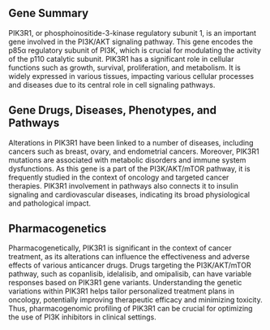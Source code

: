 ## Gene Summary
PIK3R1, or phosphoinositide-3-kinase regulatory subunit 1, is an important gene involved in the PI3K/AKT signaling pathway. This gene encodes the p85α regulatory subunit of PI3K, which is crucial for modulating the activity of the p110 catalytic subunit. PIK3R1 has a significant role in cellular functions such as growth, survival, proliferation, and metabolism. It is widely expressed in various tissues, impacting various cellular processes and diseases due to its central role in cell signaling pathways.

## Gene Drugs, Diseases, Phenotypes, and Pathways
Alterations in PIK3R1 have been linked to a number of diseases, including cancers such as breast, ovary, and endometrial cancers. Moreover, PIK3R1 mutations are associated with metabolic disorders and immune system dysfunctions. As this gene is a part of the PI3K/AKT/mTOR pathway, it is frequently studied in the context of oncology and targeted cancer therapies. PIK3R1 involvement in pathways also connects it to insulin signaling and cardiovascular diseases, indicating its broad physiological and pathological impact.

## Pharmacogenetics
Pharmacogenetically, PIK3R1 is significant in the context of cancer treatment, as its alterations can influence the effectiveness and adverse effects of various anticancer drugs. Drugs targeting the PI3K/AKT/mTOR pathway, such as copanlisib, idelalisib, and omipalisib, can have variable responses based on PIK3R1 gene variants. Understanding the genetic variations within PIK3R1 helps tailor personalized treatment plans in oncology, potentially improving therapeutic efficacy and minimizing toxicity. Thus, pharmacogenomic profiling of PIK3R1 can be crucial for optimizing the use of PI3K inhibitors in clinical settings.